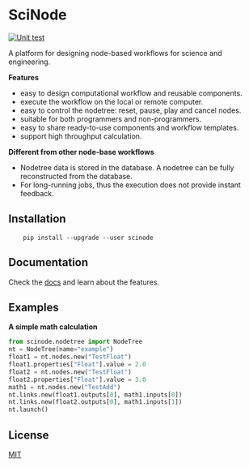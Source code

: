 # SciNode

[![Unit test](https://github.com/scinode/scinode/actions/workflows/scinode_test.yaml/badge.svg)](https://github.com/scinode/scinode/actions/workflows/scinode_test.yaml)

A platform for designing node-based workflows for science and engineering.


**Features**

- easy to design computational workflow and reusable components.
- execute the workflow on the local or remote computer.
- easy to control the nodetree: reset, pause, play and cancel nodes.
- suitable for both programmers and non-programmers.
- easy to share ready-to-use components and workflow templates.
- support high throughput calculation.



**Different from other node-base workflows**

- Nodetree data is stored in the database. A nodetree can be fully reconstructed from the database.
- For long-running jobs, thus the execution does not provide instant feedback.


## Installation

```console
    pip install --upgrade --user scinode
```


## Documentation
Check the [docs](https://scinode.readthedocs.io/en/latest/) and learn about the features.

## Examples
**A simple math calculation**

```python
from scinode.nodetree import NodeTree
nt = NodeTree(name="example")
float1 = nt.nodes.new("TestFloat")
float1.properties["Float"].value = 2.0
float2 = nt.nodes.new("TestFloat")
float2.properties["Float"].value = 3.0
math1 = nt.nodes.new("TestAdd")
nt.links.new(float1.outputs[0], math1.inputs[0])
nt.links.new(float2.outputs[0], math1.inputs[1])
nt.launch()
```

## License
[MIT](http://opensource.org/licenses/MIT)
